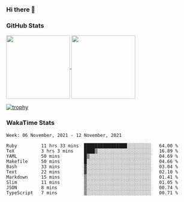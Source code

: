 ### Hi there 👋

### GitHub Stats

<a href="https://github.com/anuraghazra/github-readme-stats">
  <img align="center" height="170px" src="https://github-readme-stats.vercel.app/api/top-langs/?username=tksfjt1024&layout=compact&count_private=true&show_icons=true&show_icons=true&theme=graywhite" />
</a>
<a href="https://github.com/anuraghazra/github-readme-stats">
  <img align="center" height="170px" src="https://github-readme-stats.vercel.app/api?username=tksfjt1024&count_private=true&show_icons=true&show_icons=true&theme=graywhite" />
</a>

[![trophy](https://github-profile-trophy.vercel.app/?username=tksfjt1024)](https://github.com/ryo-ma/github-profile-trophy)

### WakaTime Stats

<!--START_SECTION:waka-->
```text
Week: 06 November, 2021 - 12 November, 2021

Ruby         11 hrs 33 mins  ████████████████░░░░░░░░░   64.00 % 
TeX          3 hrs 3 mins    ████▒░░░░░░░░░░░░░░░░░░░░   16.89 % 
YAML         50 mins         █▒░░░░░░░░░░░░░░░░░░░░░░░   04.69 % 
Makefile     50 mins         █░░░░░░░░░░░░░░░░░░░░░░░░   04.66 % 
Bash         33 mins         ▓░░░░░░░░░░░░░░░░░░░░░░░░   03.04 % 
Text         22 mins         ▓░░░░░░░░░░░░░░░░░░░░░░░░   02.10 % 
Markdown     15 mins         ▒░░░░░░░░░░░░░░░░░░░░░░░░   01.41 % 
Slim         11 mins         ▒░░░░░░░░░░░░░░░░░░░░░░░░   01.05 % 
JSON         8 mins          ▒░░░░░░░░░░░░░░░░░░░░░░░░   00.74 % 
TypeScript   7 mins          ▒░░░░░░░░░░░░░░░░░░░░░░░░   00.71 % 
```
<!--END_SECTION:waka-->
